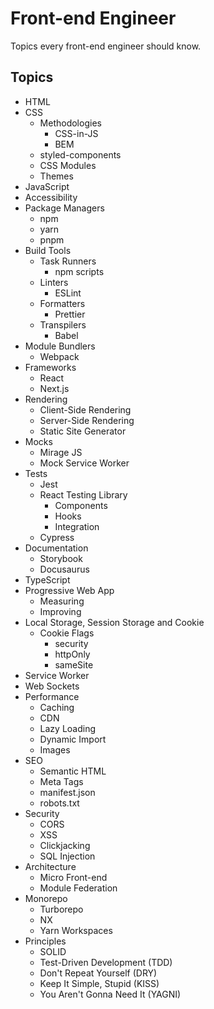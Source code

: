 # Front-end Engineer

Topics every front-end engineer should know.

## Topics

- HTML
- CSS
  - Methodologies
    - CSS-in-JS
    - BEM
  - styled-components
  - CSS Modules
  - Themes
- JavaScript
- Accessibility
- Package Managers
  - npm
  - yarn
  - pnpm
- Build Tools
  - Task Runners
    - npm scripts
  - Linters
    - ESLint
  - Formatters
    - Prettier
  - Transpilers
    - Babel
- Module Bundlers
  - Webpack
- Frameworks
  - React
  - Next.js
- Rendering
  - Client-Side Rendering
  - Server-Side Rendering
  - Static Site Generator
- Mocks
  - Mirage JS
  - Mock Service Worker
- Tests
  - Jest
  - React Testing Library
    - Components
    - Hooks
    - Integration
  - Cypress
- Documentation
  - Storybook
  - Docusaurus
- TypeScript
- Progressive Web App
  - Measuring
  - Improving
- Local Storage, Session Storage and Cookie
  - Cookie Flags
    - security
    - httpOnly
    - sameSite
- Service Worker
- Web Sockets
- Performance
  - Caching
  - CDN
  - Lazy Loading
  - Dynamic Import
  - Images
- SEO
  - Semantic HTML
  - Meta Tags
  - manifest.json
  - robots.txt
- Security
  - CORS
  - XSS
  - Clickjacking
  - SQL Injection
- Architecture
  - Micro Front-end
  - Module Federation
- Monorepo
  - Turborepo
  - NX
  - Yarn Workspaces
- Principles
  - SOLID
  - Test-Driven Development (TDD)
  - Don't Repeat Yourself (DRY)
  - Keep It Simple, Stupid (KISS)
  - You Aren't Gonna Need It (YAGNI)
